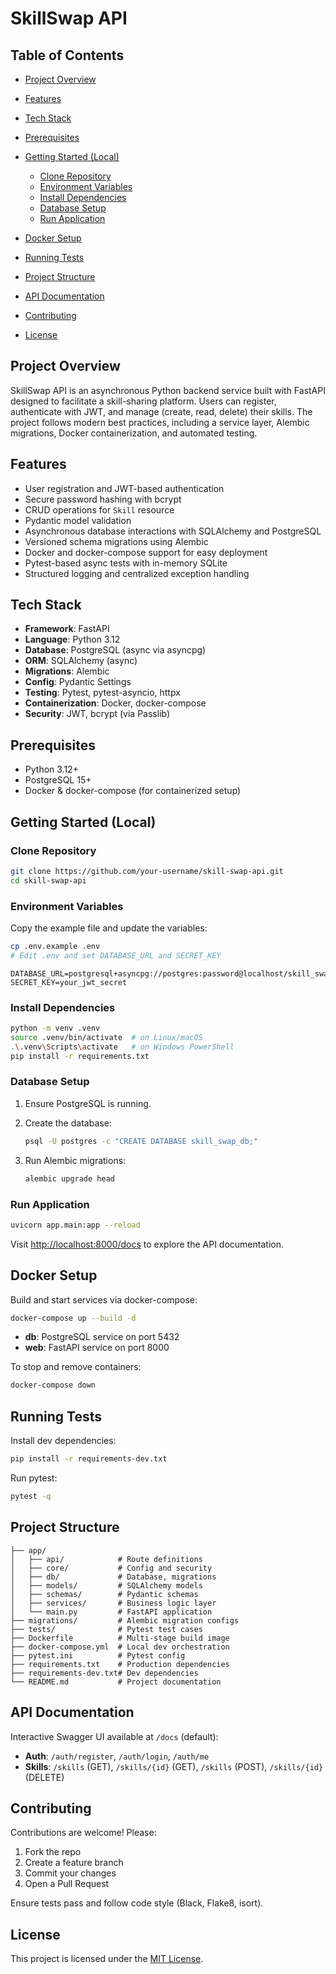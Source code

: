 # SkillSwap API

## Table of Contents

* [Project Overview](#project-overview)
* [Features](#features)
* [Tech Stack](#tech-stack)
* [Prerequisites](#prerequisites)
* [Getting Started (Local)](#getting-started-local)

  * [Clone Repository](#clone-repository)
  * [Environment Variables](#environment-variables)
  * [Install Dependencies](#install-dependencies)
  * [Database Setup](#database-setup)
  * [Run Application](#run-application)
* [Docker Setup](#docker-setup)
* [Running Tests](#running-tests)
* [Project Structure](#project-structure)
* [API Documentation](#api-documentation)
* [Contributing](#contributing)
* [License](#license)

## Project Overview

SkillSwap API is an asynchronous Python backend service built with FastAPI designed to facilitate a skill-sharing platform. Users can register, authenticate with JWT, and manage (create, read, delete) their skills. The project follows modern best practices, including a service layer, Alembic migrations, Docker containerization, and automated testing.

## Features

* User registration and JWT-based authentication
* Secure password hashing with bcrypt
* CRUD operations for `Skill` resource
* Pydantic model validation
* Asynchronous database interactions with SQLAlchemy and PostgreSQL
* Versioned schema migrations using Alembic
* Docker and docker-compose support for easy deployment
* Pytest-based async tests with in-memory SQLite
* Structured logging and centralized exception handling

## Tech Stack

* **Framework**: FastAPI
* **Language**: Python 3.12
* **Database**: PostgreSQL (async via asyncpg)
* **ORM**: SQLAlchemy (async)
* **Migrations**: Alembic
* **Config**: Pydantic Settings
* **Testing**: Pytest, pytest-asyncio, httpx
* **Containerization**: Docker, docker-compose
* **Security**: JWT, bcrypt (via Passlib)

## Prerequisites

* Python 3.12+
* PostgreSQL 15+
* Docker & docker-compose (for containerized setup)

## Getting Started (Local)

### Clone Repository

```bash
git clone https://github.com/your-username/skill-swap-api.git
cd skill-swap-api
```

### Environment Variables

Copy the example file and update the variables:

```bash
cp .env.example .env
# Edit .env and set DATABASE_URL and SECRET_KEY
```

```dotenv
DATABASE_URL=postgresql+asyncpg://postgres:password@localhost/skill_swap_db
SECRET_KEY=your_jwt_secret
```

### Install Dependencies

```bash
python -m venv .venv
source .venv/bin/activate  # on Linux/macOS
.\.venv\Scripts\activate   # on Windows PowerShell
pip install -r requirements.txt
```

### Database Setup

1. Ensure PostgreSQL is running.
2. Create the database:

   ```bash
   psql -U postgres -c "CREATE DATABASE skill_swap_db;"
   ```
3. Run Alembic migrations:

   ```bash
   alembic upgrade head
   ```

### Run Application

```bash
uvicorn app.main:app --reload
```

Visit [http://localhost:8000/docs](http://localhost:8000/docs) to explore the API documentation.

## Docker Setup

Build and start services via docker-compose:

```bash
docker-compose up --build -d
```

* **db**: PostgreSQL service on port 5432
* **web**: FastAPI service on port 8000

To stop and remove containers:

```bash
docker-compose down
```

## Running Tests

Install dev dependencies:

```bash
pip install -r requirements-dev.txt
```

Run pytest:

```bash
pytest -q
```

## Project Structure

```
├── app/
│   ├── api/            # Route definitions
│   ├── core/           # Config and security
│   ├── db/             # Database, migrations
│   ├── models/         # SQLAlchemy models
│   ├── schemas/        # Pydantic schemas
│   ├── services/       # Business logic layer
│   └── main.py         # FastAPI application
├── migrations/         # Alembic migration configs
├── tests/              # Pytest test cases
├── Dockerfile          # Multi-stage build image
├── docker-compose.yml  # Local dev orchestration
├── pytest.ini          # Pytest config
├── requirements.txt    # Production dependencies
├── requirements-dev.txt# Dev dependencies
└── README.md           # Project documentation
```

## API Documentation

Interactive Swagger UI available at `/docs` (default):

* **Auth**: `/auth/register`, `/auth/login`, `/auth/me`
* **Skills**: `/skills` (GET), `/skills/{id}` (GET), `/skills` (POST), `/skills/{id}` (DELETE)

## Contributing

Contributions are welcome! Please:

1. Fork the repo
2. Create a feature branch
3. Commit your changes
4. Open a Pull Request

Ensure tests pass and follow code style (Black, Flake8, isort).

## License

This project is licensed under the [MIT License](LICENSE).
